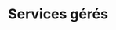 ---
title: Services gérés
ExternalLink: https://cdn2.hubspot.net/hubfs/732832/FR_CloudOps_OP_Managed-Services-Solution-Brief_20-01-20.pdf
resources:
- name: "thumbnail"
  src: "managed-services.png"
slug: "services-geres"
description:
keywords:
tags:
---